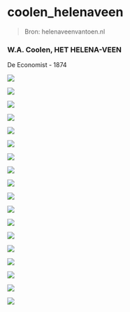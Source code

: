 # coolen_helenaveen

> Bron: helenaveenvantoen.nl

### W.A. Coolen, HET HELENA-VEEN

De Economist - 1874

![](images/coolen_helenaveen/Coolen-WA_Helenaveen_De-Economist_01.jpg)

![](images/coolen_helenaveen/Coolen-WA_Helenaveen_De-Economist_02.jpg)

![](images/coolen_helenaveen/Coolen-WA_Helenaveen_De-Economist_03.jpg)

![](images/coolen_helenaveen/Coolen-WA_Helenaveen_De-Economist_04.jpg)

![](images/coolen_helenaveen/Coolen-WA_Helenaveen_De-Economist_05.jpg)

![](images/coolen_helenaveen/Coolen-WA_Helenaveen_De-Economist_06.jpg)

![](images/coolen_helenaveen/Coolen-WA_Helenaveen_De-Economist_07.jpg)

![](images/coolen_helenaveen/Coolen-WA_Helenaveen_De-Economist_08.jpg)

![](images/coolen_helenaveen/Coolen-WA_Helenaveen_De-Economist_09.jpg)

![](images/coolen_helenaveen/Coolen-WA_Helenaveen_De-Economist_10.jpg)

![](images/coolen_helenaveen/Coolen-WA_Helenaveen_De-Economist_11.jpg)

![](images/coolen_helenaveen/Coolen-WA_Helenaveen_De-Economist_12.jpg)

![](images/coolen_helenaveen/Coolen-WA_Helenaveen_De-Economist_13.jpg)

![](images/coolen_helenaveen/Coolen-WA_Helenaveen_De-Economist_14.jpg)

![](images/coolen_helenaveen/Coolen-WA_Helenaveen_De-Economist_15.jpg)

![](images/coolen_helenaveen/Coolen-WA_Helenaveen_De-Economist_16.jpg)

![](images/coolen_helenaveen/Coolen-WA_Helenaveen_De-Economist_17.jpg)

![](images/coolen_helenaveen/De_Economist_-_Titelpagina_-_2.jpg)
